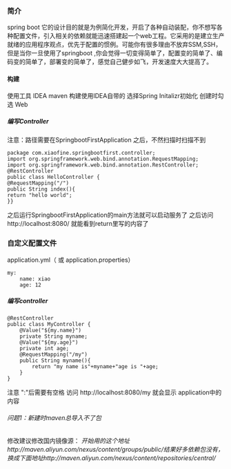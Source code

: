 ### 简介
spring boot 它的设计目的就是为例简化开发，开启了各种自动装配，你不想写各种配置文件，引入相关的依赖就能迅速搭建起一个web工程。它采用的是建立生产就绪的应用程序观点，优先于配置的惯例。可能你有很多理由不放弃SSM,SSH，但是当你一旦使用了springboot ,你会觉得一切变得简单了，配置变的简单了、编码变的简单了，部署变的简单了，感觉自己健步如飞，开发速度大大提高了。

#### 构建
使用工具 IDEA
maven
构建使用IDEA自带的 选择Spring Initalizr初始化
创建时勾选 Web
##### 编写Controller 
注意：路径需要在SpringbootFirstApplication 之后，不然扫描时扫描不到
```
package com.xiaofine.springbootfirst.controller;
import org.springframework.web.bind.annotation.RequestMapping;
import org.springframework.web.bind.annotation.RestController;
@RestController
public class HelloController {    
@RequestMapping("/")    
public String index(){        
return "hello world";    
}}
```
之后运行SpringbootFirstApplication的main方法就可以启动服务了
之后访问http://localhost:8080/
就能看到return里写的内容了

### 自定义配置文件
application.yml（ 或 application.properties） 
```
my:  
    name: xiao  
    age: 12
```
##### 编写controller
```
@RestController
public class MyController {
    @Value("${my.name}")
    private String myname;
    @Value("${my.age}")
    private int age;
    @RequestMapping("/my")
    public String myname(){
        return "my name is"+myname+"age is "+age;
    }
}
```
注意 ":"后需要有空格
访问 http://localhost:8080/my 就会显示 application中的内容

###### 问题1：新建时maven总导入不了包
修改建议修改国内镜像源：
*开始用的这个地址http://maven.aliyun.com/nexus/content/groups/public/结果好多依赖包没有，换成下面地址http://maven.aliyun.com/nexus/content/repositories/central/*

